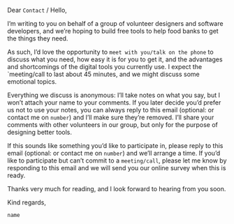 Dear `Contact` / Hello,

I’m writing to you on behalf of a group of volunteer designers and software
developers, and we’re hoping to build free tools to help food banks to get the things they need.

As such, I’d love the opportunity to `meet with you/talk on the phone` to discuss what you need, how easy it is for you
to get it, and the advantages and shortcomings of the digital tools you currently use. I expect the `meeting/call to
last about 45 minutes, and we might discuss some emotional topics.

Everything we discuss is anonymous: I’ll take notes on what you say, but I won’t attach your name to your comments. If
you later decide you’d prefer us not to use your notes, you can always reply to this email (optional: or contact me on
`number`) and I’ll make sure they’re removed. I’ll share your comments with other volunteers in our group, but only for
the purpose of designing better tools.

If this sounds like something you’d like to participate in, please reply to this email (optional: or contact me on
`number`) and we’ll arrange a time. If you’d like to participate but can’t commit to a `meeting/call`, please let me know by responding to this email and we will send you our online survey when this is ready.

Thanks very much for reading, and I look forward to hearing from you soon.

Kind regards,

`name`
